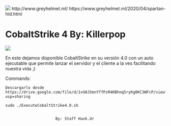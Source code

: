 <img src="https://1.bp.blogspot.com/-lV0q_RogHz0/XyhioZEr6yI/AAAAAAAACog/aUBE3KRem1IA3y03-I5sYSLCWA_ZsHJcwCLcBGAsYHQ/s640/dfbcbdf.png" />
http://www.greyhelmet.ml/     https://www.greyhelmet.ml/2020/04/spartan-hid.html 

# CobaltStrike 4 By: Killerpop

<img src="https://i.ytimg.com/vi/yTIeeMVetfw/maxresdefault.jpg" />

En este dejamos disponible CobaltStrike en su versión 4.0 con un auto 
ejecutable que permite lanzar el servidor y el cliente a la ves facilitando nuestra vida  ;) 



Commands:

	Descargarlo desde https://drive.google.com/file/d/1vG0JSmnYTfPzR4KBhnq5ryKg0KC3WFcP/view?usp=sharing

	sudo ./ExecuteCobaltStrike4.0.sh
	
	
                          By: Staff Haxk.Ur
